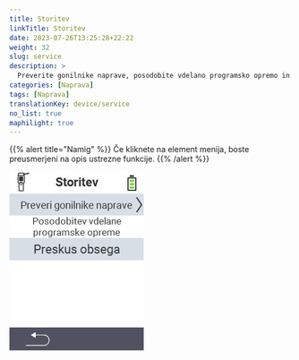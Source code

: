 ```yaml
---
title: Storitev
linkTitle: Storitev
date: 2023-07-26T13:25:28+22:22
weight: 32
slug: service
description: >
  Preverite gonilnike naprave, posodobite vdelano programsko opremo in izvedite test dosega
categories: [Naprava]
tags: [Naprava]
translationKey: device/service
no_list: true
maphilight: true
---
```

{{% alert title="Namig" %}}
Če kliknete na element menija, boste preusmerjeni na opis ustrezne funkcije.
{{% /alert %}}

<img src="menu.png" alt="VitalControl Service" title="Storitev" usemap="#workmap" class="maphilight" />

<map name="workmap">
  <area shape="rect" coords="2,42,238,82" alt="Preverite gonilnike naprave" title="Navodila za preverjanje gonilnikov naprave najdete tukaj&#10;Klik z miško: odpri dokumentacijo" href="/sl/docs/diagnosis/hardware/">
  <area shape="rect" coords="2,82,238,122" alt="Posodobitev vdelane programske opreme" title="Navodila za posodobitev vdelane programske opreme najdete tukaj&#10;Klik z miško: odpri dokumentacijo" href="/sl/docs/firmware/update/">
  <area shape="rect" coords="2,122,238,162" alt="Test dosega" title="Navodila za izvedbo testa dosega najdete tukaj&#10;Klik z miško: odpri dokumentacijo" href="/sl/docs/diagnosis/rfid-scan/">

  <area shape="rect" coords="2,282,120,319" alt="Nazaj" title="Skoči nazaj na raven&#10;Klik z miško: odpri dokumentacijo" href="/sl/docs/device/">
</map>
